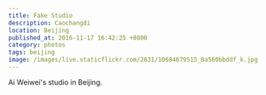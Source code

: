 ```yaml
---
title: Fake Studio
description: Caochangdi
location: Beijing
published_at: 2016-11-17 16:42:25 +0800
category: photos
tags: beijing
image: /images/live.staticflickr.com/2831/10684679515_8a560bbddf_k.jpg
---
```


Ai Weiwei's studio in Beijing.
